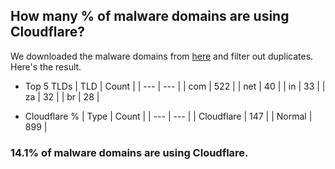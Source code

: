 ## How many % of malware domains are using Cloudflare?


We downloaded the malware domains from [here](https://urlhaus.abuse.ch) and filter out duplicates.
Here's the result.


[//]: # (start replacement)


- Top 5 TLDs
| TLD | Count |
| --- | --- |
| com | 522 |
| net | 40 |
| in | 33 |
| za | 32 |
| br | 28 |


- Cloudflare %
| Type | Count |
| --- | --- |
| Cloudflare | 147 |
| Normal | 899 |


### 14.1% of malware domains are using Cloudflare.